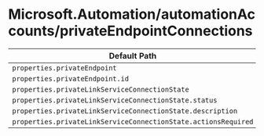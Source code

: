 # Microsoft.Automation/automationAccounts/privateEndpointConnections

| Default Path | Alias |
|---|---|
| `properties.privateEndpoint` | `Microsoft.Automation/automationAccounts/privateEndpointConnections/privateEndpoint` |
| `properties.privateEndpoint.id` | `Microsoft.Automation/automationAccounts/privateEndpointConnections/privateEndpoint.id` |
| `properties.privateLinkServiceConnectionState` | `Microsoft.Automation/automationAccounts/privateEndpointConnections/privateLinkServiceConnectionState` |
| `properties.privateLinkServiceConnectionState.status` | `Microsoft.Automation/automationAccounts/privateEndpointConnections/privateLinkServiceConnectionState.status` |
| `properties.privateLinkServiceConnectionState.description` | `Microsoft.Automation/automationAccounts/privateEndpointConnections/privateLinkServiceConnectionState.description` |
| `properties.privateLinkServiceConnectionState.actionsRequired` | `Microsoft.Automation/automationAccounts/privateEndpointConnections/privateLinkServiceConnectionState.actionsRequired` |

